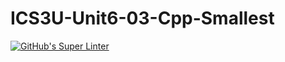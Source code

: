 # ICS3U-Unit6-03-Cpp-Smallest

[![GitHub's Super Linter](https://github.com/lily-liu-17/ICS3U-Unit6-03-Cpp-Smallest/workflows/GitHub's%20Super%20Linter/badge.svg)](https://github.com/lily-liu-17/ICS3U-Unit6-03-Cpp-Smallest/actions)
